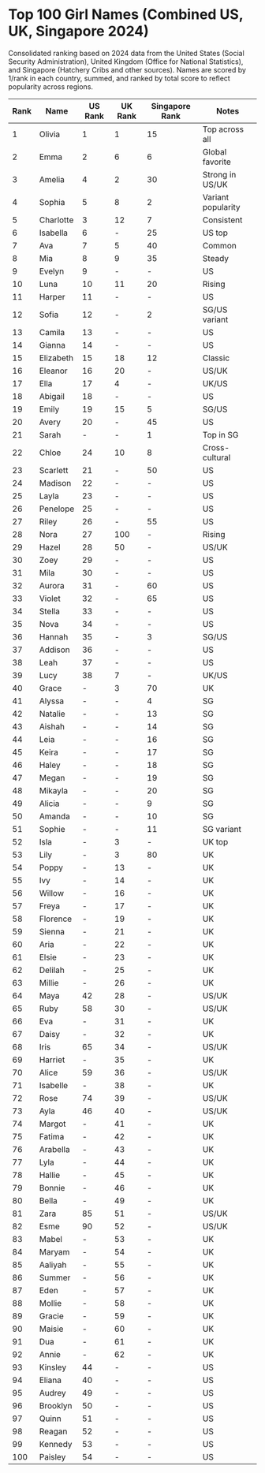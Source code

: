# Top 100 Girl Names (Combined US, UK, Singapore 2024)

Consolidated ranking based on 2024 data from the United States (Social Security Administration), United Kingdom (Office for National Statistics), and Singapore (Hatchery Cribs and other sources). Names are scored by 1/rank in each country, summed, and ranked by total score to reflect popularity across regions.

| Rank | Name | US Rank | UK Rank | Singapore Rank | Notes |
|------|------|---------|---------|----------------|-------|
| 1 | Olivia | 1 | 1 | 15 | Top across all |
| 2 | Emma | 2 | 6 | 6 | Global favorite |
| 3 | Amelia | 4 | 2 | 30 | Strong in US/UK |
| 4 | Sophia | 5 | 8 | 2 | Variant popularity |
| 5 | Charlotte | 3 | 12 | 7 | Consistent |
| 6 | Isabella | 6 | - | 25 | US top |
| 7 | Ava | 7 | 5 | 40 | Common |
| 8 | Mia | 8 | 9 | 35 | Steady |
| 9 | Evelyn | 9 | - | - | US |
| 10 | Luna | 10 | 11 | 20 | Rising |
| 11 | Harper | 11 | - | - | US |
| 12 | Sofia | 12 | - | 2 | SG/US variant |
| 13 | Camila | 13 | - | - | US |
| 14 | Gianna | 14 | - | - | US |
| 15 | Elizabeth | 15 | 18 | 12 | Classic |
| 16 | Eleanor | 16 | 20 | - | US/UK |
| 17 | Ella | 17 | 4 | - | UK/US |
| 18 | Abigail | 18 | - | - | US |
| 19 | Emily | 19 | 15 | 5 | SG/US |
| 20 | Avery | 20 | - | 45 | US |
| 21 | Sarah | - | - | 1 | Top in SG |
| 22 | Chloe | 24 | 10 | 8 | Cross-cultural |
| 23 | Scarlett | 21 | - | 50 | US |
| 24 | Madison | 22 | - | - | US |
| 25 | Layla | 23 | - | - | US |
| 26 | Penelope | 25 | - | - | US |
| 27 | Riley | 26 | - | 55 | US |
| 28 | Nora | 27 | 100 | - | Rising |
| 29 | Hazel | 28 | 50 | - | US/UK |
| 30 | Zoey | 29 | - | - | US |
| 31 | Mila | 30 | - | - | US |
| 32 | Aurora | 31 | - | 60 | US |
| 33 | Violet | 32 | - | 65 | US |
| 34 | Stella | 33 | - | - | US |
| 35 | Nova | 34 | - | - | US |
| 36 | Hannah | 35 | - | 3 | SG/US |
| 37 | Addison | 36 | - | - | US |
| 38 | Leah | 37 | - | - | US |
| 39 | Lucy | 38 | 7 | - | UK/US |
| 40 | Grace | - | 3 | 70 | UK |
| 41 | Alyssa | - | - | 4 | SG |
| 42 | Natalie | - | - | 13 | SG |
| 43 | Aishah | - | - | 14 | SG |
| 44 | Leia | - | - | 16 | SG |
| 45 | Keira | - | - | 17 | SG |
| 46 | Haley | - | - | 18 | SG |
| 47 | Megan | - | - | 19 | SG |
| 48 | Mikayla | - | - | 20 | SG |
| 49 | Alicia | - | - | 9 | SG |
| 50 | Amanda | - | - | 10 | SG |
| 51 | Sophie | - | - | 11 | SG variant |
| 52 | Isla | - | 3 | - | UK top |
| 53 | Lily | - | 3 | 80 | UK |
| 54 | Poppy | - | 13 | - | UK |
| 55 | Ivy | - | 14 | - | UK |
| 56 | Willow | - | 16 | - | UK |
| 57 | Freya | - | 17 | - | UK |
| 58 | Florence | - | 19 | - | UK |
| 59 | Sienna | - | 21 | - | UK |
| 60 | Aria | - | 22 | - | UK |
| 61 | Elsie | - | 23 | - | UK |
| 62 | Delilah | - | 25 | - | UK |
| 63 | Millie | - | 26 | - | UK |
| 64 | Maya | 42 | 28 | - | US/UK |
| 65 | Ruby | 58 | 30 | - | US/UK |
| 66 | Eva | - | 31 | - | UK |
| 67 | Daisy | - | 32 | - | UK |
| 68 | Iris | 65 | 34 | - | US/UK |
| 69 | Harriet | - | 35 | - | UK |
| 70 | Alice | 59 | 36 | - | US/UK |
| 71 | Isabelle | - | 38 | - | UK |
| 72 | Rose | 74 | 39 | - | US/UK |
| 73 | Ayla | 46 | 40 | - | US/UK |
| 74 | Margot | - | 41 | - | UK |
| 75 | Fatima | - | 42 | - | UK |
| 76 | Arabella | - | 43 | - | UK |
| 77 | Lyla | - | 44 | - | UK |
| 78 | Hallie | - | 45 | - | UK |
| 79 | Bonnie | - | 46 | - | UK |
| 80 | Bella | - | 49 | - | UK |
| 81 | Zara | 85 | 51 | - | US/UK |
| 82 | Esme | 90 | 52 | - | US/UK |
| 83 | Mabel | - | 53 | - | UK |
| 84 | Maryam | - | 54 | - | UK |
| 85 | Aaliyah | - | 55 | - | UK |
| 86 | Summer | - | 56 | - | UK |
| 87 | Eden | - | 57 | - | UK |
| 88 | Mollie | - | 58 | - | UK |
| 89 | Gracie | - | 59 | - | UK |
| 90 | Maisie | - | 60 | - | UK |
| 91 | Dua | - | 61 | - | UK |
| 92 | Annie | - | 62 | - | UK |
| 93 | Kinsley | 44 | - | - | US |
| 94 | Eliana | 40 | - | - | US |
| 95 | Audrey | 49 | - | - | US |
| 96 | Brooklyn | 50 | - | - | US |
| 97 | Quinn | 51 | - | - | US |
| 98 | Reagan | 52 | - | - | US |
| 99 | Kennedy | 53 | - | - | US |
| 100 | Paisley | 54 | - | - | US |